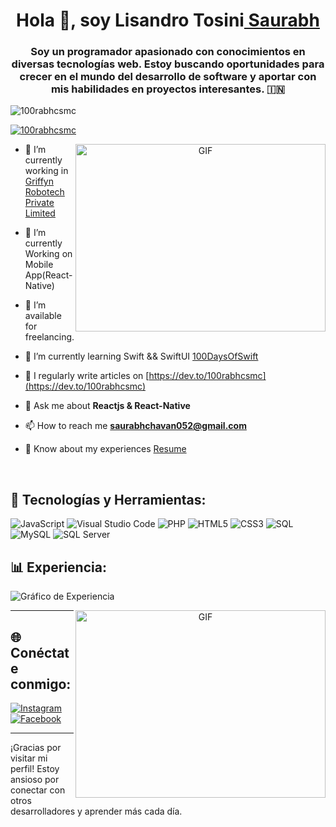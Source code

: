 <h1 align="center">Hola 👋, soy Lisandro Tosini<a href="https://100rabhcsmc.github.io/Me.io/" target="blank">
Saurabh</a></h1>
<h3 align="center">Soy un programador apasionado con conocimientos en diversas tecnologías web. Estoy buscando oportunidades para crecer en el mundo del desarrollo de software y aportar con mis habilidades en proyectos interesantes. &#127470;&#127475</h3>

<p align="left"> <img src="https://komarev.com/ghpvc/?username=100rabhcsmc&label=Profile%20views&color=0e75b6&style=flat" alt="100rabhcsmc" /> </p>

<p align="left"> <a href="https://twitter.com/100rabhcsmc" target="blank"><img src="https://img.shields.io/twitter/follow/100rabhcsmc?logo=twitter&style=for-the-badge" alt="100rabhcsmc" /></a> </p>

<a target="_blank" align="center">
  <img align="right" top="500" height="300" width="400" alt="GIF" src="https://media.giphy.com/media/SWoSkN6DxTszqIKEqv/giphy.gif">
</a>

- 🔭 I’m currently working in <a href="https://phoenix.tech/griffyn/" target="blank">Griffyn Robotech Private Limited</a>

- 🌱 I’m currently Working on Mobile App(React-Native)

- 🤝 I’m available for freelancing.

- 🌱 I’m currently learning Swift && SwiftUI <a href="https://github.com/100rabhcsmc/100DaysOfSwift" target="blank">100DaysOfSwift</a>

- 📝 I regularly write articles on [https://dev.to/100rabhcsmc](https://dev.to/100rabhcsmc)

- 💬 Ask me about **Reactjs & React-Native**

- 📫 How to reach me **saurabhchavan052@gmail.com**

- 📄 Know about my experiences <a href="https://github.com/100rabhcsmc/Me.io/blob/master/01SaurabhChavanReactNativeResume.pdf" target="blank">Resume</a>
<br/>

## 🚀 Tecnologías y Herramientas:

![JavaScript](https://img.shields.io/badge/-JavaScript-F7DF1E?style=flat-square&logo=JavaScript&logoColor=black)
![Visual Studio Code](https://img.shields.io/badge/-Visual%20Studio%20Code-007ACC?style=flat-square&logo=Visual%20Studio%20Code&logoColor=white)
![PHP](https://img.shields.io/badge/-PHP-777BB4?style=flat-square&logo=php&logoColor=white)
![HTML5](https://img.shields.io/badge/-HTML5-E34F26?style=flat-square&logo=HTML5&logoColor=white)
![CSS3](https://img.shields.io/badge/-CSS3-1572B6?style=flat-square&logo=CSS3&logoColor=white)
![SQL](https://img.shields.io/badge/-SQL-4479A1?style=flat-square&logo=MySQL&logoColor=white)
![MySQL](https://img.shields.io/badge/-MySQL-4479A1?style=flat-square&logo=MySQL&logoColor=white)
![SQL Server](https://img.shields.io/badge/-SQL%20Server-CC2927?style=flat-square&logo=Microsoft%20SQL%20Server&logoColor=white)

## 📊 Experiencia:



![Gráfico de Experiencia](https://quickchart.io/chart?c=%7Btype%3A%22pie%22%2Cdata%3A%7Blabels%3A%5B%22PHP%22%2C%22C%23%22%2C%22SQL%22%5D%2Cdatasets%3A%5B%7Bdata%3A%5B1%2C0.5%2C2%5D%2CbackgroundColor%3A%5B%22%23777BB4%22%2C%22%23178600%22%2C%22%234479A1%22%5D%7D%5D%7D%2Coptions%3A%7Belements%3A%7Barc%3A%7BborderWidth%3A0%7D%7D%2Cplugins%3A%7Blegend%3A%7Bdisplay%3Afalse%7D%7D%7D%2Cwidth%3A300%2Cheight%3A300%7D)

<a target="_blank" align="center">
  <img align="right" top="500" height="300" width="400" alt="GIF" src="https://media.giphy.com/media/SWoSkN6DxTszqIKEqv/giphy.gif">
</a>




---


## 🌐 Conéctate conmigo:

[![Instagram](https://img.shields.io/badge/-Instagram-E4405F?style=flat-square&logo=Instagram&logoColor=white)](https://www.instagram.com/lisandrotosini1/)
[![Facebook](https://img.shields.io/badge/-Facebook-1877F2?style=flat-square&logo=Facebook&logoColor=white)](https://www.facebook.com/li.tosini/)

---

¡Gracias por visitar mi perfil! Estoy ansioso por conectar con otros desarrolladores y aprender más cada día.

